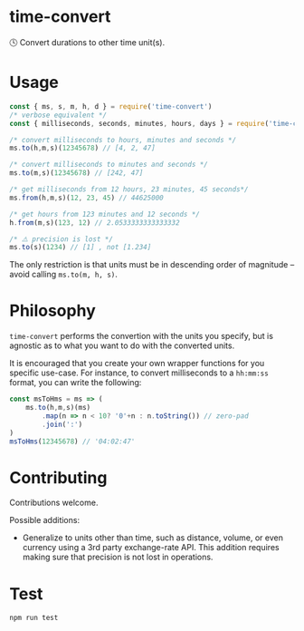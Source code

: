 # time-convert
🕓 Convert durations to other time unit(s).

# Usage
```js
const { ms, s, m, h, d } = require('time-convert')
/* verbose equivalent */
const { milliseconds, seconds, minutes, hours, days } = require('time-convert') 

/* convert milliseconds to hours, minutes and seconds */
ms.to(h,m,s)(12345678) // [4, 2, 47]

/* convert milliseconds to minutes and seconds */
ms.to(m,s)(12345678) // [242, 47]

/* get milliseconds from 12 hours, 23 minutes, 45 seconds*/
ms.from(h,m,s)(12, 23, 45) // 44625000

/* get hours from 123 minutes and 12 seconds */
h.from(m,s)(123, 12) // 2.0533333333333332

/* ⚠️ precision is lost */
ms.to(s)(1234) // [1] , not [1.234]
```

The only restriction is that units must be in descending order of magnitude – avoid calling `ms.to(m, h, s)`.

# Philosophy
`time-convert` performs the convertion with the units you specify, but is agnostic as to what you want to do with the converted units.

It is encouraged that you create your own wrapper functions for you specific use-case. 
For instance, to convert milliseconds to a `hh:mm:ss` format, you can write the following:

```js
const msToHms = ms => (
    ms.to(h,m,s)(ms)
        .map(n => n < 10? '0'+n : n.toString()) // zero-pad
        .join(':')
)
msToHms(12345678) // '04:02:47'
```

# Contributing
Contributions welcome.

Possible additions:
- Generalize to units other than time, such as distance, volume, or even currency using a 3rd party exchange-rate API.
This addition requires making sure that precision is not lost in operations. 

# Test
`npm run test`